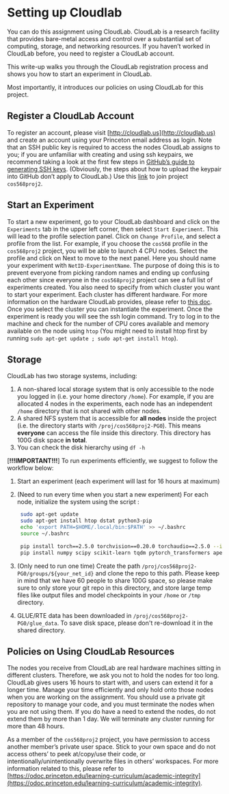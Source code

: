 # Setting up Cloudlab

You can do this assignment using CloudLab. CloudLab is a research facility that provides bare-metal access and control over a substantial set of computing, storage, and networking resources. If you haven’t worked in CloudLab before, you need to register a CloudLab account.

This write-up walks you through the CloudLab registration process and shows you how to start an experiment in CloudLab.

Most importantly, it introduces our policies on using CloudLab for this project.

## Register a CloudLab Account

To register an account, please visit [http://cloudlab.us](http://cloudlab.us) and create an account using your Princeton email address as login. Note that an SSH public key is required to access the nodes CloudLab assigns to you; if you are unfamiliar with creating and using ssh keypairs, we recommend taking a look at the first few steps in [GitHub’s guide to generating SSH keys](https://docs.github.com/en/authentication/connecting-to-github-with-ssh). (Obviously, the steps about how to upload the keypair into GitHub don’t apply to CloudLab.) Use this [link](https://www.cloudlab.us/signup.php?pid=cos568proj2) to join project `cos568proj2`.

## Start an Experiment

To start a new experiment, go to your CloudLab dashboard and click on the `Experiments` tab in the upper left corner, then select `Start Experiment`. This will lead to the profile selection panel. Click on `Change Profile`, and select a profile from the list. For example, if you choose the `cos568` profile in the `cos568proj2` project, you will be able to launch 4 CPU nodes. Select the profile and click on Next to move to the next panel. Here you should name your experiment with `NetID-ExperimentName`. The purpose of doing this is to prevent everyone from picking random names and ending up confusing each other since everyone in the `cos568proj2` project can see a full list of experiments created. You also need to specify from which cluster you want to start your experiment. Each cluster has different hardware. For more information on the hardware CloudLab provides, please refer to [this doc](https://docs.cloudlab.us/hardware.html). Once you select the cluster you can instantiate the experiment. Once the experiment is ready you will see the ssh login command. Try to log in to the machine and check for the number of CPU cores available and memory available on the node using `htop` (You might need to install htop first by running `sudo apt-get update ; sudo apt-get install htop`).


## Storage

CloudLab has two storage systems, including:
1. A non-shared local storage system that is only accessible to the node you logged in (i.e. your home directory `/home`). For example, if you are allocated 4 nodes in the experiments, each node has an independent `/home` directory that is not shared with other nodes.
2. A shared NFS system that is accessible for **all nodes** inside the project (i.e. the directory starts with `/proj/cos568proj2-PG0`). This means **everyone** can access the file inside this directory. This directory has 100G disk space **in total**.
3. You can check the disk hierarchy using `df -h`

[**!!!IMPORTANT!!!**]
To run experiments efficiently, we suggest to follow the workflow below:
1. Start an experiment (each experiment will last for 16 hours at maximum)
2. (Need to run every time when you start a new experiment) For each node, initialize the system using the script :
   ```bash
    sudo apt-get update
    sudo apt-get install htop dstat python3-pip
    echo 'export PATH=$HOME/.local/bin:$PATH' >> ~/.bashrc
    source ~/.bashrc
    
    pip install torch==2.5.0 torchvision==0.20.0 torchaudio==2.5.0 --index-url https://download.pytorch.org/whl/cpu
    pip install numpy scipy scikit-learn tqdm pytorch_transformers apex
   ```

3. (Only need to run one time) Create the path `/proj/cos568proj2-PG0/groups/${your_net_id}` and clone the repo to this path. Please keep in mind that we have 60 people to share 100G space, so please make sure to only store your git repo in this directory, and store large temp files like output files and model checkpoints in your `/home`  or `/tmp` directory.
4. GLUE/RTE data has been downloaded in `/proj/cos568proj2-PG0/glue_data`. To save disk space, please don't re-download it in the shared directory.


## Policies on Using CloudLab Resources

The nodes you receive from CloudLab are real hardware machines sitting in different clusters. Therefore, we ask you not to hold the nodes for too long. CloudLab gives users 16 hours to start with, and users can extend it for a longer time. Manage your time efficiently and only hold onto those nodes when you are working on the assignment. You should use a private git repository to manage your code, and you must terminate the nodes when you are not using them. If you do have a need to extend the nodes, do not extend them by more than 1 day. We will terminate any cluster running for more than 48 hours.

As a member of the `cos568proj2` project, you have permission to access another member’s private user space. Stick to your own space and do not access others’ to peek at/copy/use their code, or intentionally/unintentionally overwrite files in others’ workspaces. For more information related to this, please refer to [https://odoc.princeton.edu/learning-curriculum/academic-integrity](https://odoc.princeton.edu/learning-curriculum/academic-integrity).
